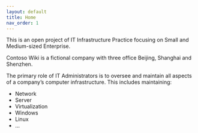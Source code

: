 ```yaml
---
layout: default
title: Home
nav_order: 1
---
```


This is an open project of IT Infrastructure Practice focusing on Small and Medium-sized Enterprise. 

Contoso Wiki is a fictional company with three office Beijing, Shanghai and Shenzhen.

The primary role of IT Administrators is to oversee and maintain all aspects of a company’s computer infrastructure. This includes maintaining:

- Network
- Server
- Virtualization
- Windows
- Linux
- ...